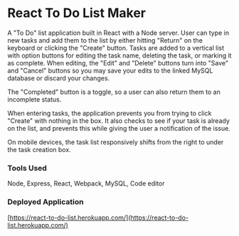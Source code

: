 # React To Do List Maker

A "To Do" list application built in React with a Node server. User can type in new tasks and add them to the list by either hitting "Return" on the keyboard or clicking the "Create" button. Tasks are added to a vertical list with option buttons for editing the task name, deleting the task, or marking it as complete. When editing, the "Edit" and "Delete" buttons turn into "Save" and "Cancel" buttons so you may save your edits to the linked MySQL database or discard your changes.

The "Completed" button is a toggle, so a user can also return them to an incomplete status.

When entering tasks, the application prevents you from trying to click "Create" with nothing in the box. It also checks to see if your task is already on the list, and prevents this while giving the user a notification of the issue.

On mobile devices, the task list responsively shifts from the right to under the task creation box.

### Tools Used

Node, Express, React, Webpack, MySQL, Code editor

### Deployed Application

[https://react-to-do-list.herokuapp.com/](https://react-to-do-list.herokuapp.com/)
